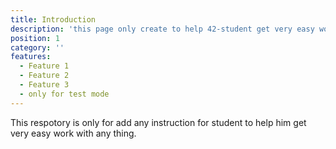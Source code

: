 ```yaml
---
title: Introduction
description: 'this page only create to help 42-student get very easy work with any thing'
position: 1
category: ''
features:
  - Feature 1
  - Feature 2
  - Feature 3
  - only for test mode
---
```

This respotory is only for add any instruction for student to help him get very easy work with any thing.
